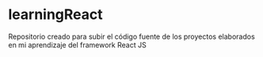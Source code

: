 # learningReact
Repositorio creado para subir el código fuente de los proyectos elaborados en mi aprendizaje del framework React JS
